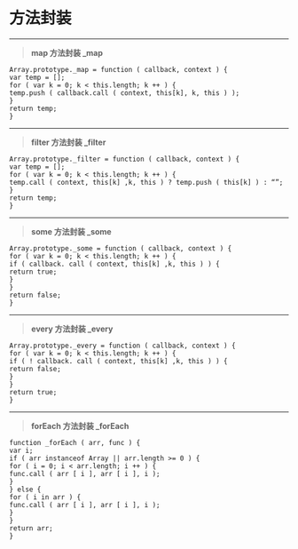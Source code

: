 ﻿# 方法封装

---

> **map 方法封装 _map**
```
Array.prototype._map = function ( callback, context ) {
var temp = [];
for ( var k = 0; k < this.length; k ++ ) {
temp.push ( callback.call ( context, this[k], k, this ) );
}
return temp;
}
```

---

> **filter 方法封装 _filter**
```
Array.prototype._filter = function ( callback, context ) {
var temp = [];
for ( var k = 0; k < this.length; k ++ ) {
temp.call ( context, this[k] ,k, this ) ? temp.push ( this[k] ) : “”;
}
return temp;
}
```

---

> **some 方法封装 _some**
```
Array.prototype._some = function ( callback, context ) {
for ( var k = 0; k < this.length; k ++ ) {
if ( callback. call ( context, this[k] ,k, this ) ) {
return true;
}
}
return false;
}
```

---

> **every 方法封装 _every**
```
Array.prototype._every = function ( callback, context ) {
for ( var k = 0; k < this.length; k ++ ) {
if ( ! callback. call ( context, this[k] ,k, this ) ) {
return false;
}
}
return true;
}
```

---

> **forEach 方法封装 _forEach**
```
function _forEach ( arr, func ) {
var i;
if ( arr instanceof Array || arr.length >= 0 ) {
for ( i = 0; i < arr.length; i ++ ) {
func.call ( arr [ i ], arr [ i ], i );
}
} else {
for ( i in arr ) {
func.call ( arr [ i ], arr [ i ], i );
}
}
return arr;
}
```



